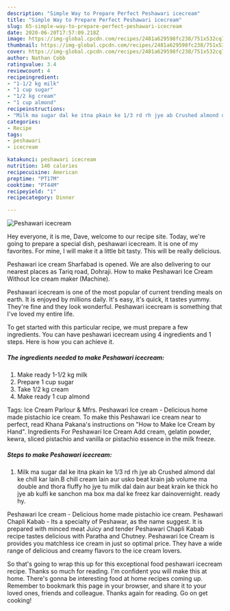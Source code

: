 ```yaml
---
description: "Simple Way to Prepare Perfect Peshawari icecream"
title: "Simple Way to Prepare Perfect Peshawari icecream"
slug: 65-simple-way-to-prepare-perfect-peshawari-icecream
date: 2020-06-20T17:57:09.218Z
image: https://img-global.cpcdn.com/recipes/2481a629598fc238/751x532cq70/peshawari-icecream-recipe-main-photo.jpg
thumbnail: https://img-global.cpcdn.com/recipes/2481a629598fc238/751x532cq70/peshawari-icecream-recipe-main-photo.jpg
cover: https://img-global.cpcdn.com/recipes/2481a629598fc238/751x532cq70/peshawari-icecream-recipe-main-photo.jpg
author: Nathan Cobb
ratingvalue: 3.4
reviewcount: 4
recipeingredient:
- "1-1/2 kg milk"
- "1 cup sugar"
- "1/2 kg cream"
- "1 cup almond"
recipeinstructions:
- "Milk ma sugar dal ke itna pkain ke 1/3 rd rh jye ab Crushed almond dal ke chill kar lain.B chill cream lain aur usko beat krain jab volume ma double and thora fluffy ho jye tu milk dal dain aur beat krain ke thick ho jye ab kulfi ke sanchon ma box ma dal ke freez kar dainovernight. ready hy."
categories:
- Recipe
tags:
- peshawari
- icecream

katakunci: peshawari icecream 
nutrition: 140 calories
recipecuisine: American
preptime: "PT17M"
cooktime: "PT44M"
recipeyield: "1"
recipecategory: Dinner

---
```



![Peshawari icecream](https://img-global.cpcdn.com/recipes/2481a629598fc238/751x532cq70/peshawari-icecream-recipe-main-photo.jpg)

Hey everyone, it is me, Dave, welcome to our recipe site. Today, we're going to prepare a special dish, peshawari icecream. It is one of my favorites. For mine, I will make it a little bit tasty. This will be really delicious.

Peshawari ice cream Sharfabad is opened. We are also delivering to our nearest places as Tariq road, Dohraji. How to make Peshawari Ice Cream Without Ice cream maker (Machine).

Peshawari icecream is one of the most popular of current trending meals on earth. It is enjoyed by millions daily. It's easy, it's quick, it tastes yummy. They're fine and they look wonderful. Peshawari icecream is something that I've loved my entire life.


To get started with this particular recipe, we must prepare a few ingredients. You can have peshawari icecream using 4 ingredients and 1 steps. Here is how you can achieve it.

<!--inarticleads1-->

##### The ingredients needed to make Peshawari icecream:

1. Make ready 1-1/2 kg milk
1. Prepare 1 cup sugar
1. Take 1/2 kg cream
1. Make ready 1 cup almond


Tags: Ice Cream Parlour &amp; Mfrs. Peshawari Ice cream - Delicious home made pistachio ice cream. To make this Peshawari ice cream near to perfect, read Khana Pakana&#39;s instructions on &#34;How to Make Ice Cream by Hand&#34;. Ingredients For Peshawari Ice Cream Add cream, gelatin powder, kewra, sliced pistachio and vanilla or pistachio essence in the milk freeze. 

<!--inarticleads2-->

##### Steps to make Peshawari icecream:

1. Milk ma sugar dal ke itna pkain ke 1/3 rd rh jye ab Crushed almond dal ke chill kar lain.B chill cream lain aur usko beat krain jab volume ma double and thora fluffy ho jye tu milk dal dain aur beat krain ke thick ho jye ab kulfi ke sanchon ma box ma dal ke freez kar dainovernight. ready hy.


Peshawari Ice cream - Delicious home made pistachio ice cream. Peshawari Chapli Kabab - Its a specialty of Peshawar, as the name suggest. It is prepared with minced meat Juicy and tender Peshawari Chapli Kabab recipe tastes delicious with Paratha and Chutney. Peshawari Ice Cream is provides you matchless ice cream in just so optimal price. They have a wide range of delicious and creamy flavors to the ice cream lovers. 

So that's going to wrap this up for this exceptional food peshawari icecream recipe. Thanks so much for reading. I'm confident you will make this at home. There's gonna be interesting food at home recipes coming up. Remember to bookmark this page in your browser, and share it to your loved ones, friends and colleague. Thanks again for reading. Go on get cooking!
